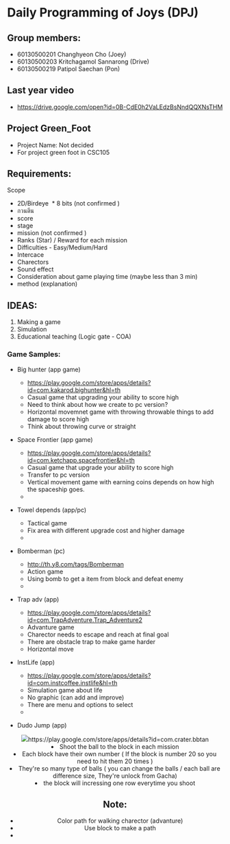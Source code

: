 # Daily Programming of Joys (DPJ) 
## Group members:
   * 60130500201 Changhyeon Cho (Joey)
   * 60130500203 Kritchagamol Sannarong (Drive)
   * 60130500219 Patipol Saechan (Pon) 
   
## Last year video
  * https://drive.google.com/open?id=0B-CdE0h2VaLEdzBsNndQQXNsTHM
  
## Project Green_Foot
  * Project Name: Not decided 
  * For project green foot in CSC105

## Requirements:
Scope
  * 2D/Birdeye
  * 8 bits (not confirmed )
  * กวนตีน
  * score
  * stage
  * mission (not confirmed )
  * Ranks (Star) / Reward for each mission
  * Difficulties - Easy/Medium/Hard
  * Intercace
  * Charectors
  * Sound effect
  * Consideration about game playing time (maybe less than 3 min)
  * method (explanation)

## IDEAS: 
 1. Making a game 
 2. Simulation
 3. Educational teaching (Logic gate - COA)
 
 ### Game Samples:
  * Big hunter (app game)
    - https://play.google.com/store/apps/details?id=com.kakarod.bighunter&hl=th
    - Casual game that upgrading your ability to score high
    - Need to think about how we create to pc version?
    - Horizontal movemnet game with throwing throwable things to add damage to score high
    - Think about throwing curve or straight
    
  * Space Frontier (app game)
    - https://play.google.com/store/apps/details?id=com.ketchapp.spacefrontier&hl=th
    - Casual game that upgrade your ability to score high
    - Transfer to pc version
    - Vertical movement game with earning coins depends on how high the spaceship goes.
    - 
    
  * Towel depends (app/pc)
    - Tactical game
    - Fix area with different upgrade cost and higher damage
    -
    
  * Bomberman (pc)
    - http://th.y8.com/tags/Bomberman
    - Action game
    - Using bomb to get a item from block and defeat enemy
    - 
    
  * Trap adv (app)
    - https://play.google.com/store/apps/details?id=com.TrapAdventure.Trap_Adventure2
    - Advanture game
    - Charector needs to escape and reach at final goal
    - There are obstacle trap to make game harder
    - Horizontal move
    
  * InstLife (app)
    - https://play.google.com/store/apps/details?id=com.instcoffee.instlife&hl=th
    - Simulation game about life
    - No graphic (can add and improve)
    - There are menu and options to select
    - 
    
  * Dudo Jump (app)
  <center><img src = "picture/images.jpeg></center>
    - https://play.google.com/store/apps/details?id=com.lima.doodlejump&hl=th
    - Adventure Game
    - Character need to jump among the monster upper sky
    
    
  * BB_Tan (app)
    - https://play.google.com/store/apps/details?id=com.crater.bbtan
    - Shoot the ball to the block in each mission
    - Each block have their own number ( If the block is number 20 so you need to hit them 20 times )
    - They're so many type of balls ( you can change the balls / each ball are difference size, They're unlock from Gacha)
    - the block will incressing one row everytime you shoot
    
    
## Note:
  * Color path for walking charector (advanture)
  * Use block to make a path
  * 
  
  
  
    
